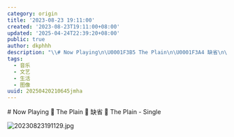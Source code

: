 ```yaml
---
category: origin
title: '2023-08-23 19:11:00'
created: '2023-08-23T19:11:00+08:00'
updated: '2025-04-24T22:39:20+08:00'
public: true
author: dkphhh
description: "\\# Now Playing\n\U0001F3B5 The Plain\n\U0001F3A4 缺省\n\U0001F4BD The Plain - Single\n\n202……"
tags:
  - 音乐
  - 文艺
  - 生活
  - 图像
uuid: 20250420210645jmha
---
```


\# Now Playing
🎵 The Plain
🎤 缺省
💽 The Plain - Single

![20230823191129.jpg](https://img.dkphhh.me/20230823191129.jpg)
